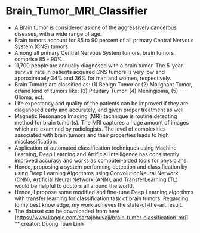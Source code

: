 # Brain_Tumor_MRI_Classifier
* A Brain tumor is considered as one of the aggressively cancerous diseases, with a wide range of age. 
* Brain tumors account for 85 to 90 percent of all primary Central Nervous System (CNS) tumors. 
* Among all primary Central Nervous System tumors, brain tumors comprise 85 - 90%.
* 11,700 people are annually diagnosed with a brain tumor. The 5-year survival rate in patients acquired CNS tumors is very low and approximately 34% and 36% for man and women, respectively. 
* Brain Tumors are classified as: (1) Benign Tumor or (2) Malignant Tumor, or/and kind of tumors like: (3) Pituitary Tumor, (4) Meningioma, (5) Glioma, ect. 
* Life expectancy and quality of the patients can be improved if they are diaganosed early and accurately, and given proper treatment as well. 
* Magnetic Resonance Imaging (MRI) technique is routine detecting method for brain tumor(s). The MRI captures a huge amount of images which are examined by radiologists. The level of complexities associated with brain tumors and their properties leads to high misclassification. 
* Application of automated classification techniques using Machine Learning, Deep Learning and Artificial Intelligence has consistently improved accuracy and works as computer-aided tools for physicians.  
* Hence, proposing a system performing detection and classification by using Deep Learning Algorithms using ConvolutionNeural Network (CNN), Artificial Neural Network (ANN), and TransferLearning (TL) would be helpful to doctors all around the world.
* Hence, I propose some modified and fine-tune Deep Learning algorthms with transfer learning for classification task of brain tumors. Regarding to my best knowledge, my work achieves the state-of-the-art result.
* The dataset can be downloaded from here [https://www.kaggle.com/sartajbhuvaji/brain-tumor-classification-mri]
** creator: Duong Tuan Linh
